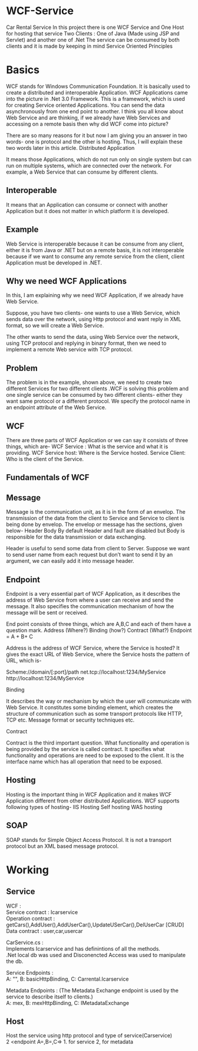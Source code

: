 # WCF-Service
Car Rental Service
In this project there is one WCF Service and One Host for hosting that service
Two Clients : One of Java (Made using JSP and Servlet) and another one of .Net
The service can be consumed by both clients and it is made by keeping in mind Service Oriented Principles

# Basics

WCF stands for Windows Communication Foundation. It is basically used to create a distributed and interoperable Application. WCF Applications came into the picture in .Net 3.0 Framework. This is a framework, which is used for creating Service oriented Applications. You can send the data asynchronously from one end point to another. I think you all know about Web Service and are thinking, if we already have Web Services and accessing on a remote basis then why did WCF come into picture?

There are so many reasons for it but now I am giving you an answer in two words- one is protocol and the other is hosting. Thus, I will explain these two words later in this article.
Distributed Application 

It means those Applications, which do not run only on single system but can run on multiple systems, which are connected over the network. For example, a Web Service that can consume by different clients.

## Interoperable

It means that an Application can consume or connect with another Application but it does not matter in which platform it is developed.

## Example

Web Service is interoperable because it can be consume from any client, either it is from Java or .NET but on a remote basis, it is not interoperable because if we want to consume any remote service from the client, client Application must be developed in .NET.

## Why we need WCF Applications

In this, I am explaining why we need WCF Application, if we already have Web Service.

Suppose, you have two clients- one wants to use a Web Service, which sends data over the network, using Http protocol and want reply in XML format, so we will create a Web Service.

The other wants to send the data, using Web Service over the network, using TCP protocol and replying in binary format, then we need to implement a remote Web service with TCP protocol.

## Problem

The problem is in the example, shown above, we need to create two different Services for two different clients .WCF is solving this problem and one single service can be consumed by two different clients- either they want same protocol or a different protocol. We specify the protocol name in an endpoint attribute of the Web Service.

## WCF

There are three parts of WCF Application or we can say it consists of three things, which are-
WCF Service : What is the service and what it is providing.
WCF Service host: Where is the Service hosted.
Service Client: Who is the client of the Service.
<br/>
## Fundamentals of WCF

## Message

Message is the communication unit, as it is in the form of an envelop. The transmission of the data from the client to Service and Service to client is being done by envelop. The envelop or message has the sections, given below-
Header 
Body
By default Header and fault are disabled but Body is responsible for the data transmission or data exchanging.

Header is useful to send some data from client to Server. Suppose we want to send user name from each request but don’t want to send it by an argument, we can easily add it into message header.

## Endpoint

Endpoint is a very essential part of WCF Application, as it describes the address of Web Service from where a user can receive and send the message. It also specifies the communication mechanism of how the message will be sent or received.

End point consists of three things, which are A,B,C and each of them have a question mark.
Address (Where?)
Binding (how?)
Contract (What?)
Endpoint = A + B+ C

Address is the address of WCF Service, where the Service is hosted? It gives the exact URL of Web Service, where the Service hosts the pattern of URL, which is-

Scheme://domain/[:port]/path
net.tcp://localhost:1234/MyService
http://localhost:1234/MyService

Binding

It describes the way or mechanism by which the user will communicate with Web Service. It constitutes some binding element, which creates the structure of communication such as some transport protocols like HTTP, TCP etc. Message format or security techniques etc.

Contract
 
Contract is the third important question. What functionality and operation is being provided by  the service is called contract. It specifies what functionality and operations are need to be exposed to the client. It is the interface name which has all operation that need to be exposed.

## Hosting

Hosting is the important thing in WCF Application and it makes WCF Application different from other distributed Applications. WCF supports following types of hosting-
IIS Hosting
Self hosting 
WAS hosting

## SOAP

SOAP stands for Simple Object Access Protocol. It is not a transport protocol but an  XML based message protocol.


# Working

## Service

WCF : <br/>
Service contract : Icarservice <br/>
Operation contract : getCars(),AddUser(),AddUserCar(),UpdateUSerCar(),DelUserCar [CRUD] <br/>
Data contract : user,car,usercar

CarService.cs : <br/>
Implements Icarservice and has definintions of all the methods.<br/>
.Net local db was used and Disconencted Access was used to manipulate the db.<br/>

Service Endpoints : <br/>
A: "", B: basicHttpBinding, C: Carrental.Icarservice<br/>

Metadata Endpoints : (The Metadata Exchange endpoint is used by the service to describe itself to clients.)<br/>
A: mex, B: mexHttpBinding, C: IMetadataExchange<br/>


## Host

Host the service using http protocol and type of service(Carservice)<br/>
2 <endpoint A=,B=,C=>  1. for service 2, for metadata<br/>
 
  
  
